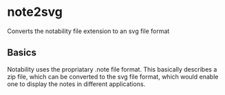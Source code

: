 # note2svg
Converts the notability file extension to an svg file format

## Basics
Notability uses the propriatary .note file format. This basically describes a zip file, which can be converted to the svg file format, which
would enable one to display the notes in different applications.
